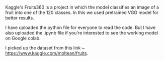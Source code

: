 Kaggle's Fruits360 is a project in which the model classifies an image of a fruit into one of the 120 classes. 
In this we used pretrained VGG model for better results.

I have uploaded the python file for everyone to read the code. 
But I have also uploaded the .ipynb file if you're interested to see the working model on Google colab.

I picked up the dataset from this link ~ https://www.kaggle.com/moltean/fruits.
